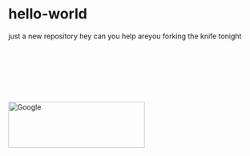 # hello-world
just a new repository
hey can you help
areyou forking the knife tonight


<img alt="Google" height="92" id="hplogo" src="/images/branding/googlelogo/2x/googlelogo_color_272x92dp.png" srcset="/images/branding/googlelogo/1x/googlelogo_color_272x92dp.png 1x, /images/branding/googlelogo/2x/googlelogo_color_272x92dp.png 2x" style="padding-top:109px" width="272" data-iml="1588428934170" data-atf="1">

